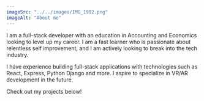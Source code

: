 ```yaml
---
imageSrc: "../../images/IMG_1902.png"
imageAlt: "About me"
---
```


I am a full-stack developer with an education in Accounting and Economics looking to level up my career. I am a fast learner who is passionate about relentless self improvement, and I am actively looking to break into the tech industry.

I have experience building full-stack applications with technologies such as React, Express, Python Django and more. I aspire to specialize in VR/AR development in the future. 

Check out my projects below!
